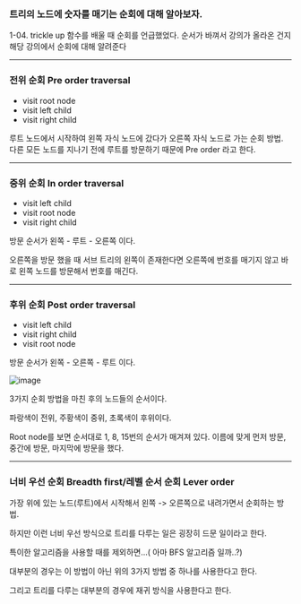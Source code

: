 ### 트리의 노드에 숫자를 매기는 순회에 대해 알아보자.

1-04. trickle up 함수를 배울 때 순회를 언급했었다. 순서가 바껴서 강의가 올라온 건지 해당 강의에서 순회에 대해 알려준다

---

### 전위 순회 Pre order traversal

- visit root node
- visit left child
- visit right child

루트 노드에서 시작하여 왼쪽 자식 노드에 갔다가 오른쪽 자식 노드로 가는 순회 방법.
<br> 다른 모든 노드를 지나기 전에 루트를 방문하기 때문에 Pre order 라고 한다.

---

### 중위 순회 In order traversal

- visit left child
- visit root node
- visit right child

방문 순서가 왼쪽 - 루트 - 오른쪽 이다.

오른쪽을 방문 했을 때 서브 트리의 왼쪽이 존재한다면 오른쪽에 번호를 매기지 않고 바로 왼쪽 노드를 방문해서 번호를 매긴다.

---

### 후위 순회 Post order traversal

- visit left child
- visit right child
- visit root node

방문 순서가 왼쪽 - 오른쪽 - 루트 이다.

![image](https://github.com/Drum-J/Rob_Edwards_DataStructure/assets/102205699/8dae6caf-0633-499b-9c99-b2c73ee0922e)

3가지 순회 방법을 마친 후의 노드들의 순서이다.

파랑색이 전위, 주황색이 중위, 초록색이 후위이다.

Root node를 보면 순서대로 1, 8, 15번의 순서가 매겨져 있다. 이름에 맞게 먼저 방문, 중간에 방문, 마지막에 방문을 했다.

---

### 너비 우선 순회 Breadth first/레벨 순서 순회 Lever order

가장 위에 있는 노드(루트)에서 시작해서 왼쪽 -> 오른쪽으로 내려가면서 순회하는 방법.

하지만 이런 너비 우선 방식으로 트리를 다루는 일은 굉장히 드문 일이라고 한다.

특이한 알고리즘을 사용할 때를 제외하면...( 아마 BFS 알고리즘 일까..?)

대부분의 경우는 이 방법이 아닌 위의 3가지 방법 중 하나를 사용한다고 한다.

그리고 트리를 다루는 대부분의 경우에 재귀 방식을 사용한다고 한다.



